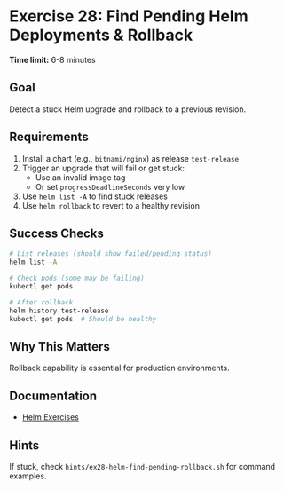 # Exercise 28: Find Pending Helm Deployments & Rollback

**Time limit:** 6-8 minutes

## Goal
Detect a stuck Helm upgrade and rollback to a previous revision.

## Requirements
1. Install a chart (e.g., `bitnami/nginx`) as release `test-release`
2. Trigger an upgrade that will fail or get stuck:
   - Use an invalid image tag
   - Or set `progressDeadlineSeconds` very low
3. Use `helm list -A` to find stuck releases
4. Use `helm rollback` to revert to a healthy revision

## Success Checks
```bash
# List releases (should show failed/pending status)
helm list -A

# Check pods (some may be failing)
kubectl get pods

# After rollback
helm history test-release
kubectl get pods  # Should be healthy
```

## Why This Matters
Rollback capability is essential for production environments.

## Documentation
- [Helm Exercises](https://github.com/dgkanatsios/CKAD-exercises/blob/main/h.helm.md)

## Hints
If stuck, check `hints/ex28-helm-find-pending-rollback.sh` for command examples.
